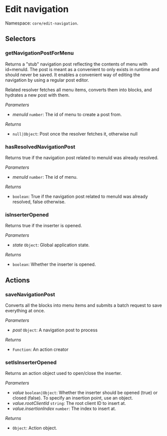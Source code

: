 # Edit navigation

Namespace: `core/edit-navigation`.

## Selectors

<!-- START TOKEN(Autogenerated selectors|../../../packages/edit-navigation/src/store/selectors.js) -->

### getNavigationPostForMenu

Returns a "stub" navigation post reflecting the contents of menu with id=menuId. The
post is meant as a convenient to only exists in runtime and should never be saved. It
enables a convenient way of editing the navigation by using a regular post editor.

Related resolver fetches all menu items, converts them into blocks, and hydrates a new post with them.

_Parameters_

-   _menuId_ `number`: The id of menu to create a post from.

_Returns_

-   `null|Object`: Post once the resolver fetches it, otherwise null

### hasResolvedNavigationPost

Returns true if the navigation post related to menuId was already resolved.

_Parameters_

-   _menuId_ `number`: The id of menu.

_Returns_

-   `boolean`: True if the navigation post related to menuId was already resolved, false otherwise.

### isInserterOpened

Returns true if the inserter is opened.

_Parameters_

-   _state_ `Object`: Global application state.

_Returns_

-   `boolean`: Whether the inserter is opened.

<!-- END TOKEN(Autogenerated selectors|../../../packages/edit-navigation/src/store/selectors.js) -->

## Actions

<!-- START TOKEN(Autogenerated actions|../../../packages/edit-navigation/src/store/actions.js) -->

### saveNavigationPost

Converts all the blocks into menu items and submits a batch request to save everything at once.

_Parameters_

-   _post_ `Object`: A navigation post to process

_Returns_

-   `Function`: An action creator

### setIsInserterOpened

Returns an action object used to open/close the inserter.

_Parameters_

-   _value_ `boolean|Object`: Whether the inserter should be opened (true) or closed (false). To specify an insertion point, use an object.
-   _value.rootClientId_ `string`: The root client ID to insert at.
-   _value.insertionIndex_ `number`: The index to insert at.

_Returns_

-   `Object`: Action object.

<!-- END TOKEN(Autogenerated actions|../../../packages/edit-navigation/src/store/actions.js) -->
